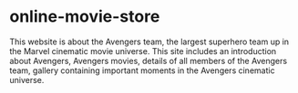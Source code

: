 # online-movie-store
This website is about the Avengers team, the largest superhero team up in the Marvel cinematic movie universe. This site includes an introduction about Avengers, Avengers movies, details of all members of the Avengers team, gallery containing important moments in the Avengers cinematic universe.
